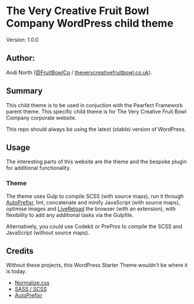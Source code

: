 # The Very Creative Fruit Bowl Company WordPress child theme

Version: 1.0.0

## Author:

Andi North ([@FruitBowlCo](https://twitter.com/FruitBowlCo) / [theverycreativefruitbowl.co.uk](https://theverycreativefruitbowl.co.uk)).

## Summary

This child theme is to be used in conjuction with the Pearfect Framework parent theme. This specific child theme is for The Very Creative Fruit Bowl Company corporate website.

This repo should always be using the latest (stable) version of WordPress.

## Usage

The interesting parts of this website are the theme and the bespoke plugin for additional functionality.

### Theme

The theme uses Gulp to compile SCSS (with source maps), run it through [AutoPrefixr](https://github.com/ai/autoprefixer), lint, concatenate and minify JavaScript (with source maps), optimise images and [LiveReload](http://livereload.com/) the browser (with an extension), with flexibility to add any additional tasks via the Gulpfile.

Alternatively, you could use Codekit or PrePros to compile the SCSS and JavaScript (without source maps).

## Credits

Without these projects, this WordPress Starter Theme wouldn't be where it is today.

* [Normalize.css](http://necolas.github.com/normalize.css)
* [SASS / SCSS](http://sass-lang.com/)
* [AutoPrefixr](https://github.com/ai/autoprefixer)